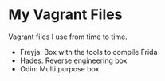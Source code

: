 # My Vagrant Files

Vagrant files I use from time to time.

* Freyja: Box with the tools to compile Frida
* Hades: Reverse engineering box  
* Odin: Multi purpose box
